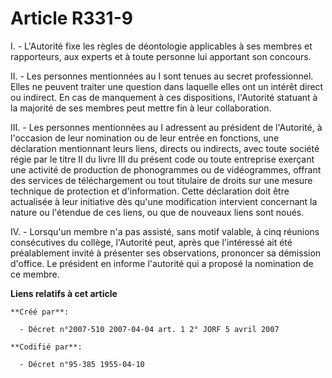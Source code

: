 # Article R331-9

I. - L'Autorité fixe les règles de déontologie applicables à ses membres et rapporteurs, aux experts et à toute personne lui
apportant son concours.

II. - Les personnes mentionnées au I sont tenues au secret professionnel. Elles ne peuvent traiter une question dans laquelle
elles ont un intérêt direct ou indirect. En cas de manquement à ces dispositions, l'Autorité statuant à la majorité de ses
membres peut mettre fin à leur collaboration.

III. - Les personnes mentionnées au I adressent au président de l'Autorité, à l'occasion de leur nomination ou de leur entrée
en fonctions, une déclaration mentionnant leurs liens, directs ou indirects, avec toute société régie par le titre II du
livre III du présent code ou toute entreprise exerçant une activité de production de phonogrammes ou de vidéogrammes, offrant
des services de téléchargement ou tout titulaire de droits sur une mesure technique de protection et d'information. Cette
déclaration doit être actualisée à leur initiative dès qu'une modification intervient concernant la nature ou l'étendue de
ces liens, ou que de nouveaux liens sont noués.

IV. - Lorsqu'un membre n'a pas assisté, sans motif valable, à cinq réunions consécutives du collège, l'Autorité peut, après
que l'intéressé ait été préalablement invité à présenter ses observations, prononcer sa démission d'office. Le président en
informe l'autorité qui a proposé la nomination de ce membre.

**Liens relatifs à cet article**

	**Créé par**:

	  - Décret n°2007-510 2007-04-04 art. 1 2° JORF 5 avril 2007

	**Codifié par**:

	  - Décret n°95-385 1955-04-10
